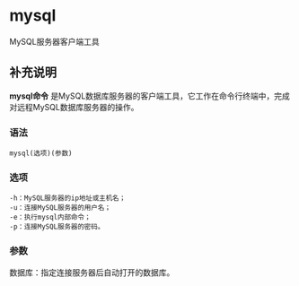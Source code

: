 mysql
===

MySQL服务器客户端工具

## 补充说明

**mysql命令** 是MySQL数据库服务器的客户端工具，它工作在命令行终端中，完成对远程MySQL数据库服务器的操作。

### 语法  

```
mysql(选项)(参数)
```

### 选项  

```
-h：MySQL服务器的ip地址或主机名；
-u：连接MySQL服务器的用户名；
-e：执行mysql内部命令；
-p：连接MySQL服务器的密码。
```

### 参数  

数据库：指定连接服务器后自动打开的数据库。


<!-- Linux命令行搜索引擎：https://jaywcjlove.github.io/linux-command/ -->